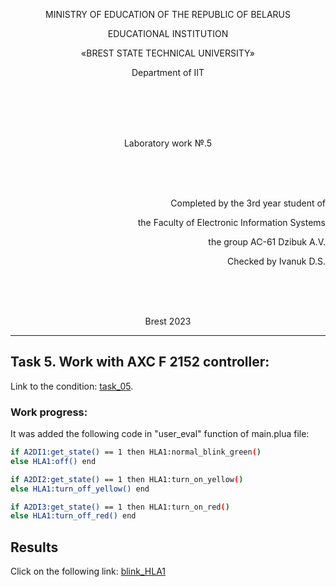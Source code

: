 <p align="center">MINISTRY OF EDUCATION OF THE REPUBLIC OF BELARUS</p>
<p align="center">EDUCATIONAL INSTITUTION</p>
<p align="center">«BREST STATE TECHNICAL UNIVERSITY»</p>       
<p align="center">Department of IIT</p>
<br><br><br><br>
<p align="center">Laboratory work №.5</p>
<br><br><br>
<p align="right">Completed by the 3rd year student of</p> 
<p align="right">the Faculty of Electronic Information Systems</p>
<p align="right">the group AC-61 Dzibuk A.V.</p>
<p align="right">Checked by Ivanuk D.S.</p>
<br><br><br>
<p align="center">Brest 2023</p>

---

## Task 5. Work with AXC F 2152 controller:

Link to the condition: [task_05](https://github.com/brstu/TMAU-2023/blob/main/tasks/task_05/readme.md).

### Work progress:

It was added the following code in "user_eval" function of main.plua file:
```bash
if A2DI1:get_state() == 1 then HLA1:normal_blink_green()
else HLA1:off() end

if A2DI2:get_state() == 1 then HLA1:turn_on_yellow()
else HLA1:turn_off_yellow() end

if A2DI3:get_state() == 1 then HLA1:turn_on_red()
else HLA1:turn_off_red() end
```

## Results
Click on the following link: [blink_HLA1](https://youtube.com/shorts/TJ8U5omHLCs?feature=share)